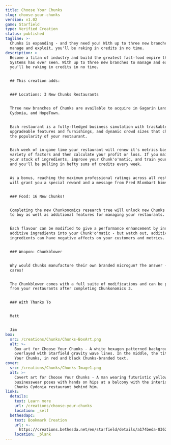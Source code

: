```yaml
---
title: Choose Your Chunks
slug: choose-your-chunks
version: v1.02
game: Starfield
type: Verified Creation
status: published
tagline: >-
  Chunks is expanding - and they need you! With up to three new branches to
  manage and exploit, you'll be raking in credits in no time.
description: >
  Become a titan of industry and build the greatest fast-food empire the Settled
  Systems has ever seen. With up to three new branches to manage and exploit,
  you'll be raking in credits in no time.


  ## This creation adds:


  ### Locations: 3 New Chunks Restaurants


  Three new branches of Chunks are available to acquire in Gagarin Landing,
  Cydonia, and HopeTown.


  Each restaurant is a fully-fledged business simulation with trackable metrics,
  upgradeable features and furnishings, and dynamic crowd sizes that change with
  the popularity of your restaurant.


  Each week of in-game time your restaurant will renew it's metrics based on a
  variety of factors and then calculate your profit or loss. If you maintain
  your stock of ingredients, improve your Chunk'o'matic, and train your staff,
  and you'll be pulling in hefty sums of credits every week.


  As a bonus, reaching the maximum professional ratings across all restaurants
  will grant you a special reward and a message from Fred Blombart himself.


  ### Food: 16 New Chunks!


  Completing the new Chunkonomics research tree will unlock new Chunks flavours
  to buy as well as additional features for managing your restaurants.


  Each flavour can be modified to give a performance enhancement by inserting
  additive ingredients into your Chunk'o'matic - but watch out, additive
  ingredients can have negative affects on your customers and metrics.


  ### Weapon: Chunkblower


  Why would Chunks manufacture their own branded microgun? The answer - who
  cares!


  The Chunkblower comes with a full suite of modifications and can be purchased
  from your restaurants after completing Chunkonomics 3.


  ### With Thanks To


  Matt


  Jim
box:
  src: /creations/Chunks/Chunks-BoxArt.png
  alt: >-
    Box art for Choose Your Chunks - A white hexagon patterned background,
    overlayed with Starfield gravity wave lines. In the middle, the title Choose
    Your Chunks, in red and black Chunks-branded text.
cover:
  src: /creations/Chunks/Chunks-Image1.png
  alt: >-
    Covert art for Choose Your Chunks - A man wearing futuristic yellow
    businesswear poses with hands on hips at a balcony with the interior of the
    Chunks Cydonia restaurant behind him.
links:
  details:
    text: Learn more
    url: /creations/choose-your-chunks
    location: _self
  bethesdapc:
    text: Bookmark Creation
    url: >-
      https://creations.bethesda.net/en/starfield/details/a174beda-8362-42b0-acf5-fdce3081b0d8/Choose_Your_Chunks
    location: _blank
---
```


